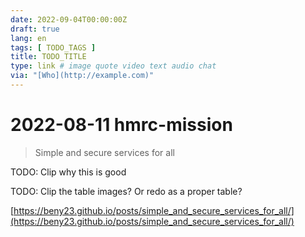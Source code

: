```yaml
---
date: 2022-09-04T00:00:00Z
draft: true
lang: en
tags: [ TODO_TAGS ]
title: TODO_TITLE
type: link # image quote video text audio chat
via: "[Who](http://example.com)"
---
```



# 2022-08-11 hmrc-mission


> Simple and secure services for all

TODO: Clip why this is good

TODO: Clip the table images? Or redo as a proper table?

[https://beny23.github.io/posts/simple_and_secure_services_for_all/](https://beny23.github.io/posts/simple_and_secure_services_for_all/)

